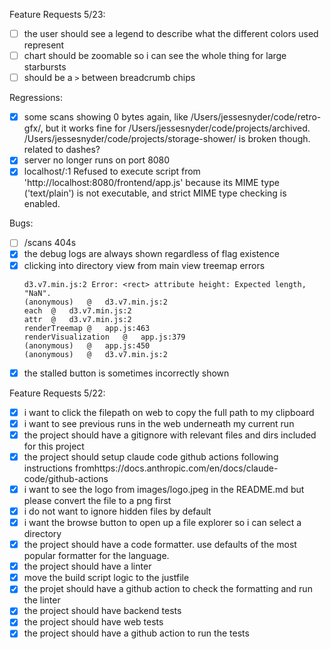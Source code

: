 Feature Requests 5/23:
- [ ] the user should see a legend to describe what the different colors used represent
- [ ] chart should be zoomable so i can see the whole thing for large starbursts
- [ ] should be a `>` between breadcrumb chips

Regressions:
- [x] some scans showing 0 bytes again, like /Users/jessesnyder/code/retro-gfx/, but it works fine for /Users/jessesnyder/code/projects/archived. /Users/jessesnyder/code/projects/storage-shower/ is broken though. related to dashes?
- [x] server no longer runs on port 8080
- [x] localhost/:1 Refused to execute script from 'http://localhost:8080/frontend/app.js' because its MIME type ('text/plain') is not executable, and strict MIME type checking is enabled.

Bugs:
- [ ] /scans 404s
- [x] the debug logs are always shown regardless of flag existence
- [x] clicking into directory view from main view treemap errors
  ```
  d3.v7.min.js:2 Error: <rect> attribute height: Expected length, "NaN".
  (anonymous)	@	d3.v7.min.js:2
  each	@	d3.v7.min.js:2
  attr	@	d3.v7.min.js:2
  renderTreemap	@	app.js:463
  renderVisualization	@	app.js:379
  (anonymous)	@	app.js:450
  (anonymous)	@	d3.v7.min.js:2
  ```
- [x] the stalled button is sometimes incorrectly shown

Feature Requests 5/22:
- [x] i want to click the filepath on web to copy the full path to my clipboard
- [x] i want to see previous runs in the web underneath my current run
- [x] the project should have a gitignore with relevant files and dirs included for this project
- [x] the project should setup claude code github actions following instructions fromhttps://docs.anthropic.com/en/docs/claude-code/github-actions
- [x] i want to see the logo from images/logo.jpeg in the README.md but please convert the file to a png first
- [x] i do not want to ignore hidden files by default
- [x] i want the browse button to open up a file explorer so i can select a directory
- [x] the project should have a code formatter. use defaults of the most popular formatter for the language.
- [x] the project should have a linter
- [x] move the build script logic to the justfile
- [x] the projet should have a github action to check the formatting and run the linter
- [x] the project should have backend tests
- [x] the project should have web tests
- [x] the project should have a github action to run the tests
